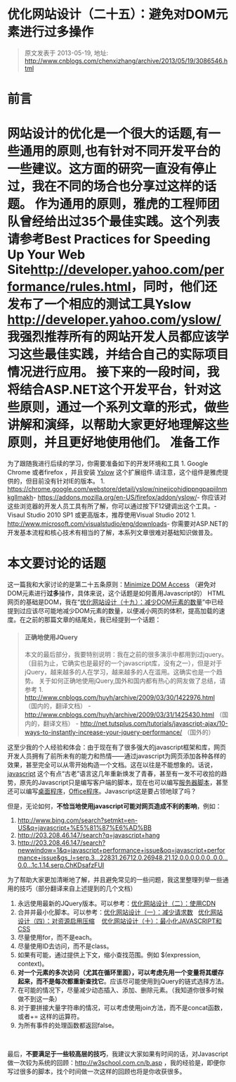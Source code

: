 # 优化网站设计（二十五）：避免对DOM元素进行过多操作 
> 原文发表于 2013-05-19, 地址: http://www.cnblogs.com/chenxizhang/archive/2013/05/19/3086546.html 


前言
==

 网站设计的优化是一个很大的话题,有一些通用的原则,也有针对不同开发平台的一些建议。这方面的研究一直没有停止过，我在不同的场合也分享过这样的话题。 作为通用的原则，雅虎的工程师团队曾经给出过35个最佳实践。这个列表请参考Best Practices for Speeding Up Your Web Site<http://developer.yahoo.com/performance/rules.html>，同时，他们还发布了一个相应的测试工具Yslow <http://developer.yahoo.com/yslow/> 我强烈推荐所有的网站开发人员都应该学习这些最佳实践，并结合自己的实际项目情况进行应用。 接下来的一段时间，我将结合ASP.NET这个开发平台，针对这些原则，通过一个系列文章的形式，做些讲解和演绎，以帮助大家更好地理解这些原则，并且更好地使用他们。 准备工作
====

 为了跟随我进行后续的学习，你需要准备如下的开发环境和工具 1. Google Chrome 或者firefox ，并且安装 [Yslow](http://yslow.org/ruleset-matrix/) 这个扩展组件.请注意，这个组件是雅虎提供的，但目前没有针对IE的版本。
	1. <https://chrome.google.com/webstore/detail/yslow/ninejjcohidippngpapiilnmkgllmakh>- <https://addons.mozilla.org/en-US/firefox/addon/yslow/>- 你应该对这些浏览器的开发人员工具有所了解，你可以通过按下F12键调出这个工具。- Visaul Studio 2010 SP1 或更高版本，推荐使用Visual Studio 2012
	1. <http://www.microsoft.com/visualstudio/eng/downloads>- 你需要对ASP.NET的开发基本流程和核心技术有相当的了解，本系列文章很难对基础知识做普及。

 本文要讨论的话题
========

 这一篇我和大家讨论的是第二十五条原则：[Minimize DOM Access](http://developer.yahoo.com/performance/rules.html#dom_access) （避免对DOM元素进行**过多**操作，具体来说，这个话题是如何善用Javascript的） HTML网页的基础是DOM，我在“[优化网站设计（十九）：减少DOM元素的数量](http://www.cnblogs.com/chenxizhang/archive/2013/05/17/3083162.html)”中已经提到过应该尽可能地减少DOM元素的数量，以便减小网页的体积，提高加载的速度。在之前的那篇文章的结尾处，我已经提到一个话题： 
>  #### 正确地使用JQuery
> 
>  #### 
> 
>  本文的最后部分，我要特别说明：我在之前的很多演示中都用到过jquery。（目前为止，它确实也是最好的一个javascript库，没有之一），但是对于jQuery，越来越多的人在学习，越来越多的人在滥用。这确实也是一个趋势。 关于如何正确地使用jQuery,国外和国内都有热心的网友做了总结，请参考 1. <http://www.cnblogs.com/huyh/archive/2009/03/30/1422976.html> （国内的，翻译文档） - <http://www.cnblogs.com/huyh/archive/2009/03/31/1425430.html> （国内的，翻译文档） - <http://net.tutsplus.com/tutorials/javascript-ajax/10-ways-to-instantly-increase-your-jquery-performance/> （国外的）
> 
> 
> 
> 
> 

 这至少我的个人经验和体会：由于现在有了很多强大的javascript框架和库，网页开发人员拥有了前所未有的能力和热情——通过javascript为网页添加各种各样的效果，甚至完全可以从零开始构造一个文档。这在以往是不能想象的。话说，[javascript](http://en.wikipedia.org/wiki/JavaScript) 这个有点“古老”语言这几年重新焕发了青春，甚至有一发不可收拾的趋势，原先的Javascript只是编写客户端的脚本，现在也可以编写[服务器脚本](http://nodejs.org/)，甚至还可以编写[桌面程序](http://msdn.microsoft.com/en-us/library/windows/apps/hh465037.aspx)，[Office程序](http://msdn.microsoft.com/en-us/library/jj220082.aspx)。Javascript这是要占领地球了吗？

 但是，无论如何，**不恰当地使用javascript可能对网页造成不利的影响**，例如：

 1. <http://www.bing.com/search?setmkt=en-US&q=javascript+%E5%81%87%E6%AD%BB>
2. <http://203.208.46.147/search?q=javascript+hang>
3. <http://203.208.46.147/search?newwindow=1&q=javascript+performance+issue&oq=javascript+performance+issue&gs_l=serp.3...22831.26712.0.26948.21.12.0.0.0.0.0.0..0.0...0.0...1c.1.14.serp.ChKDsafzFUI>

 为了帮助大家更加清晰地了解，并且避免常见的一些问题，我这里整理列举一些通用的技巧（部分翻译来自上述提到的几个文档）

 1. 永远使用最新的JQuery版本。可以参考：[优化网站设计（二）：使用CDN](http://www.cnblogs.com/chenxizhang/archive/2013/04/30/3051686.html)
2. 合并并最小化脚本。可以参考：[优化网站设计（一）：减少请求数](http://www.cnblogs.com/chenxizhang/archive/2013/04/29/3050839.html)   [优化网站设计（四）：对资源启用压缩](http://www.cnblogs.com/chenxizhang/archive/2013/05/01/3052881.html)    [优化网站设计（十）：最小化JAVASCRIPT和CSS](http://www.cnblogs.com/chenxizhang/archive/2013/05/02/3054141.html)
3. 尽量使用for，而不是each。
4. 尽量使用ID去访问，而不是class。
5. 如果有可能，通过提供上下文，缩小查找范围。例如 $(expression, context)。
6. **对一个元素的多次访问（尤其在循环里面），可以考虑先用一个变量将其缓存起来，而不是每次都重新查找它**。应该尽可能使用到jQuery的链式选择方法。
7. 在可能的情况下，尽量减少动态插入、添加、删除元素。（我知道你很多时候做不到这一条）
8. 对于要拼接大量字符串的情况，可以考虑使用join方法，而不是concat函数，或者+= 这样的运算符。
9. 为所有事件的处理函数都返回false。

  

 最后，**不要满足于一些较高层的技巧**，我建议大家如果有时间的话，对Javascript做一次较为系统的回顾：<http://w3school.com.cn/b.asp> ，我的经验是，即便你写过很多的脚本，找个时间做一次这样的回顾也将是你收获很多。













